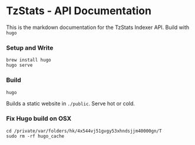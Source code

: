 TzStats - API Documentation
============================

This is the markdown documentation for the TzStats Indexer API. Build with `hugo`

### Setup and Write

```
brew install hugo
hugo serve
```

### Build

```
hugo
```

Builds a static website in `./public`. Serve hot or cold.

### Fix Hugo build on OSX

```
cd /private/var/folders/hk/4x544vj51gvgy53xhndsjjm40000gn/T
sudo rm -rf hugo_cache
```